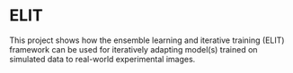 # ELIT
This project shows how the ensemble learning and iterative training (ELIT) framework can be used for iteratively adapting model(s) trained on simulated data to real-world experimental images.
